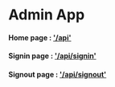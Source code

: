 <h1>Admin App </h1>
<p> 
<h4> Home page : <a href='/'> <span>'/api' </span> </a></h4>
<h4> Signin page : <a href='/signin'><span>'/api/signin' </span> <a/> </h4>
<h4> Signout page : <a href='/signout'><span>'/api/signout' </span> <a/> </h4>
</p>

